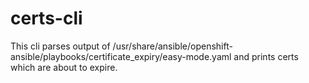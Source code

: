 # certs-cli
This cli parses output of /usr/share/ansible/openshift-ansible/playbooks/certificate_expiry/easy-mode.yaml and prints certs which are about to expire.
